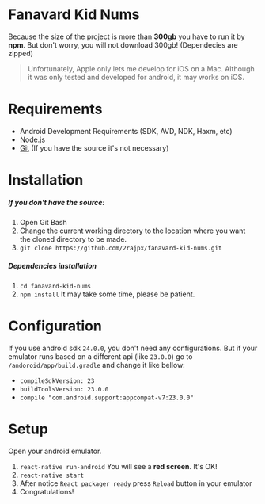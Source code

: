 # Fanavard Kid Nums
Because the size of the project is more than **300gb** you have to run it by **npm**.
But don't worry, you will not download 300gb! (Dependecies are zipped)
> Unfortunately, Apple only lets me develop for iOS on a Mac.
Although it was only tested and developed for android, it may works on iOS.
# Requirements
+ Android Development Requirements (SDK, AVD, NDK, Haxm, etc)
+ [Node.js](https://nodejs.org/en/download/)
+ [Git](https://git-scm.com/downloads) (If you have the source it's not necessary)
# Installation
##### If you don't have the source:
1. Open Git Bash
2. Change the current working directory to the location where you want the cloned directory to be made.
3. `git clone https://github.com/2rajpx/fanavard-kid-nums.git`
##### Dependencies installation
1. `cd fanavard-kid-nums`
2. `npm install`
It may take some time, please be patient.
# Configuration
If you use android sdk `24.0.0`, you don't need any configurations.
But if your emulator runs based on a different api (like `23.0.0`) go to `/andoroid/app/build.gradle` and change it like bellow:
+ `compileSdkVersion: 23`
+ `buildToolsVersion: 23.0.0`
+ `compile "com.android.support:appcompat-v7:23.0.0"`
# Setup
Open your android emulator.
1. `react-native run-android`
You will see a **red screen**. It's OK!
2. `react-native start`
3. After notice `React packager ready` press `Reload` button in your emulator
4. Congratulations!